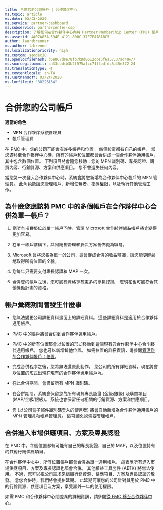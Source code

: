 ```yaml
---
title: 合併您的公司帳戶 | 合作夥伴中心
ms.topic: article
ms.date: 03/23/2020
ms.service: partner-dashboard
ms.subservice: partnercenter-csp
description: 了解如何在合作夥伴中心內將 Partner Membership Center (PMC) 帳戶合併成一個帳戶。 此程序適用於從 PMC 移轉至合作夥伴中心。
ms.assetid: 4A07A85A-594E-4121-808C-37E7FA18A0C5
author: laurabrenner
ms.author: labrenne
ms.localizationpriority: high
ms.custom: seodec18
ms.openlocfilehash: d6e867d9e78fb7b8d0612cde5f6a57537ad40e77
ms.sourcegitcommit: aa33cbd4b3b2f575afcc71ffbdfdc5b45e372f24
ms.translationtype: HT
ms.contentlocale: zh-TW
ms.lasthandoff: 03/24/2020
ms.locfileid: "80226134"
---
```

# <a name="consolidate-your-company-accounts"></a>合併您的公司帳戶

**適當的角色**

- MPN 合作夥伴系統管理員
- 帳戶管理員

在 PMC 中，您的公司可能會有許多帳戶和位置。 每個位置都有自己的帳戶。 當您遷移至合作夥伴中心時，所有的帳戶和位置都會合併成一個合作夥伴通用帳戶，其中包含數個位置。 下列項目將會隨您移動：您的 MPN 識別碼、專長認證、購買內容、行銷資源、方案和供應項目。 您不會遺失任何內容。

當您第一次登入合作夥伴中心時，系統會將您新增為合作夥伴中心帳戶的 MPN 管理員。 此角色能讓您管理帳戶、新增使用者、指派權限，以及執行其他管理工作。

## <a name="why-should-you-consolidate-your-multiple-accounts-in-pmc-into-one-account-in-partner-center"></a>為什麼您應該將 PMC 中的多個帳戶在合作夥伴中心合併為單一帳戶？

1. 當所有項目都位於單一帳戶下時，管理 Microsoft 合作夥伴網路帳戶將會變得更加容易。

2. 在單一帳戶結構下，共同銷售管理和解決方案發佈更為容易。

3. Microsoft 會將您視為單一的公司，這會促成合併的收益辨識，讓您能更輕鬆地取得所有位置的全貌。  

4. 您每年只需要支付專長認證和 MAP 一次。

5. 合併您的帳戶之後，您可能有資格享有更多的專長認證。 您現在也可能符合其他獎勵計畫的資格。


## <a name="what-happens-during-consolidation-of-accounts"></a>帳戶彙總期間會發生什麼事

- 您無法變更公司詳細資料畫面上的詳細資料。 這些詳細資料是適用於合作夥伴通用帳戶。 

- PMC 中的帳戶將會合併到合作夥伴通用帳戶。

- PMC 中的所有位置都會以位置的形式移動到這個現有的合作夥伴中心合作夥伴通用帳戶。 您也可以新增其他位置。 如需位置的詳細資訊，請參閱[管理您的合作夥伴帳戶：位置](manage-locations.md)。

- 完成合併程序之後，您將無法還原此動作。 您公司的所有詳細資料，現在將會以位置的形式出現在現有的合作夥伴通用帳戶內。 

- 在此合併期間，會保留所有 MPN 識別碼。

- 在合併期間，系統會保留您的所有現有專長認證 (金級/銀級) 及購買項目 (MAP/金級/銀級)。 系統也會保留任何相關的行銷資源、方案和供應項目。

- 您 (以公司電子郵件識別碼登入的使用者) 將會自動新增為合作夥伴通用帳戶的 MPN 管理員和帳戶管理員。 這可讓您視需要管理帳戶。

## <a name="consolidating-your-go-to-market-offers-programs-and-competencies"></a>合併進入市場供應項目、方案及專長認證

在 PMC 中，每個位置都有可能有自己的專長認證、自己的 MAP，以及位置特有的其他行銷供應項目。

在合作夥伴中心中，所有位置帳戶都會合併為單一通用帳戶。 這表示所有進入市場供應項目、方案及專長認證也都會合併。 其他權益工具套件 (ABTK) 將無法使用。 不過，您可以視公司需求來組織行銷資源、供應項目、方案及專長認證的散發。 當您合併時，我們將會提供延期。 此延期可讓您的公司針對其用於 PMC 中的行銷資源、供應項目及方案，享受額外一年的使用權限。

如需 PMC 和合作夥伴中心間差異的詳細資訊，請參閱[從 PMC 移至合作夥伴中心](guide-to-migration.md)。

